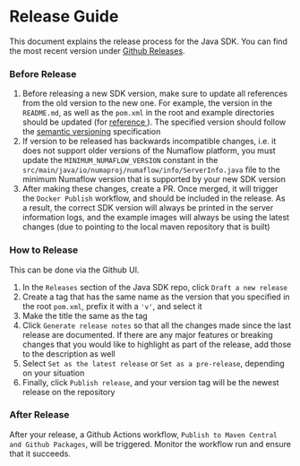 # Release Guide

This document explains the release process for the Java SDK. You can find the most recent version under [Github Releases](https://github.com/numaproj/numaflow-java/releases).

### Before Release

1. Before releasing a new SDK version, make sure to update all references from the old version to the new one.
For example, the version in the `README.md`, as well as the `pom.xml` in the root and example directories should be updated (for [reference
](https://github.com/numaproj/numaflow-java/pull/89/files#diff-9c5fb3d1b7e3b0f54bc5c4182965c4fe1f9023d449017cece3005d3f90e8e4d8)). The specified version should follow the [semantic versioning](https://semver.org/) specification
2. If version to be released has backwards incompatible changes, i.e. it does not support older versions of the Numaflow platform,
you must update the `MINIMUM_NUMAFLOW_VERSION` constant in the `src/main/java/io/numaproj/numaflow/info/ServerInfo.java` file to the minimum Numaflow version 
that is supported by your new SDK version
3. After making these changes, create a PR. Once merged, it will trigger the `Docker Publish` workflow, and should be included in the release.
As a result, the correct SDK version will always be printed in the server information logs, and the example images will
always be using the latest changes (due to pointing to the local maven repository that is built)

### How to Release

This can be done via the Github UI. 
1. In the `Releases` section of the Java SDK repo, click `Draft a new release`
2. Create a tag that has the same name as the version that you specified in the root
`pom.xml`, prefix it with a `'v'`, and select it
3. Make the title the same as the tag
4. Click `Generate release notes` so that all the changes made since the last release are documented. If there are any major features or breaking
changes that you would like to highlight as part of the release, add those to the description as well
5. Select `Set as the latest release` or `Set as a pre-release`, depending on your situation
6. Finally, click `Publish release`, and your version tag will be the newest release on the repository

### After Release

After your release, a Github Actions workflow, `Publish to Maven Central and Github Packages`, will be triggered. Monitor the workflow run and ensure that it succeeds.
